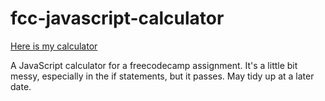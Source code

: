 # fcc-javascript-calculator

[Here is my calculator](https://amoores1.github.io/fcc-javascript-calculator/)

A JavaScript calculator for a freecodecamp assignment. 
It's a little bit messy, especially in the if statements, but it passes. May tidy up at a later date.
